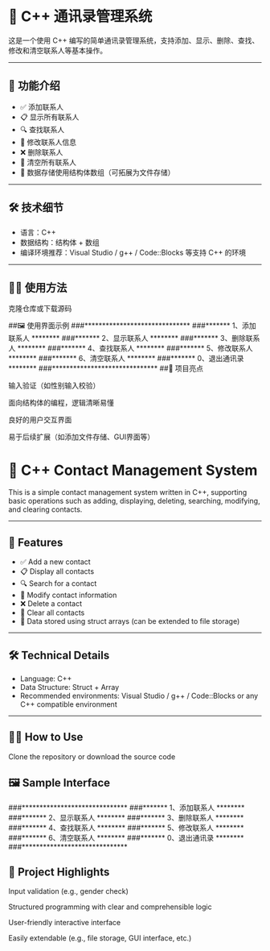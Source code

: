 # 📒 C++ 通讯录管理系统

这是一个使用 C++ 编写的简单通讯录管理系统，支持添加、显示、删除、查找、修改和清空联系人等基本操作。

---

## 📌 功能介绍

- ✅ 添加联系人
- 📋 显示所有联系人
- 🔍 查找联系人
- 📝 修改联系人信息
- ❌ 删除联系人
- 🧹 清空所有联系人
- 💾 数据存储使用结构体数组（可拓展为文件存储）

---

## 🛠️ 技术细节

- 语言：C++
- 数据结构：结构体 + 数组
- 编译环境推荐：Visual Studio / g++ / Code::Blocks 等支持 C++ 的环境

---

## 🧑‍💻 使用方法

克隆仓库或下载源码

##🖼️ 使用界面示例
###******************************
###******* 1、添加联系人 ********
###******* 2、显示联系人 ********
###******* 3、删除联系人 ********
###******* 4、查找联系人 ********
###******* 5、修改联系人 ********
###******* 6、清空联系人 ********
###******* 0、退出通讯录 ********
###******************************
##📌 项目亮点

输入验证（如性别输入校验）

面向结构体的编程，逻辑清晰易懂

良好的用户交互界面

易于后续扩展（如添加文件存储、GUI界面等）





# 📒 C++ Contact Management System

This is a simple contact management system written in C++, supporting basic operations such as adding, displaying, deleting, searching, modifying, and clearing contacts.

---

## 📌 Features

- ✅ Add a new contact
- 📋 Display all contacts
- 🔍 Search for a contact
- 📝 Modify contact information
- ❌ Delete a contact
- 🧹 Clear all contacts
- 💾 Data stored using struct arrays (can be extended to file storage)

---

## 🛠️ Technical Details

- Language: C++
- Data Structure: Struct + Array
- Recommended environments: Visual Studio / g++ / Code::Blocks or any C++ compatible environment

---

## 🧑‍💻 How to Use

Clone the repository or download the source code

## 🖼️ Sample Interface
###******************************
###******* 1、添加联系人 ********
###******* 2、显示联系人 ********
###******* 3、删除联系人 ********
###******* 4、查找联系人 ********
###******* 5、修改联系人 ********
###******* 6、清空联系人 ********
###******* 0、退出通讯录 ********
###******************************

## 📌 Project Highlights

Input validation (e.g., gender check)

Structured programming with clear and comprehensible logic

User-friendly interactive interface

Easily extendable (e.g., file storage, GUI interface, etc.)


